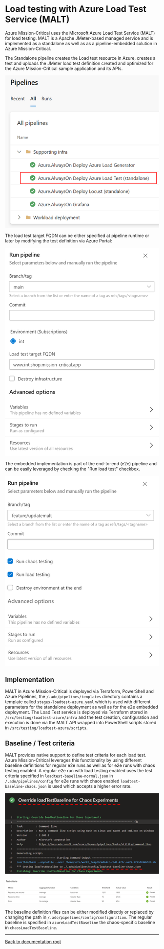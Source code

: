 # Load testing with Azure Load Test Service (MALT)

Azure Mission-Critical uses the Microsoft Azure Load Test Service (MALT) for load testing. MALT is a Apache JMeter-based managed service and is implemented as a standalone as well as as a pipeline-embedded solution in Azure Mission-Critical.

The Standalone pipeline creates the Load test resource in Azure, creates a test and uploads the JMeter load test definition created and optimized for the Azure Mission-Critical sample application and its APIs.

![MALT Standalone pipeline](screenshots/malt_standalone_pipeline.png)

The load test target FQDN can be either specified at pipeline runtime or later by modifying the test definition via Azure Portal:

![MALT Standalone pipeline options](screenshots/malt_standalone_pipeline_options.png)

The embedded implementation is part of the end-to-end (e2e) pipeline and can be easily leveraged by checking the "Run load test" checkbox.

![MALT Embedded pipeline options](screenshots/malt_embedded_pipeline_options.png)

## Implementation

MALT in Azure Mission-Critical is deployed via Terraform, PowerShell and Azure Pipelines, the `/.ado/pipelines/templates` directory contains a template called `stages-loadtest-azure.yaml` which is used with different parameters for the standalone deployment as well as for the e2e embedded deployment. The Load Test service is deployed via Terraform stored in `/src/testing/loadtest-azure/infra` and the test creation, configuration and execution is done via the MALT API wrapped into PowerShell scripts stored in `/src/testing/loadtest-azure/scripts`.

## Baseline / Test criteria

MALT provides native support to define test criteria for each load test. Azure Mission-Critical leverages this functionality by using different baseline definitions for regular e2e runs as well as for e2e runs with chaos testing enabled. A regular e2e run with load testing enabled uses the test criteria specified in `loadtest-baseline-normal.json` in `/.ado/pipelines/config` for e2e runs with chaos enabled `loadtest-baseline-chaos.json` is used which accepts a higher error rate.

![MALT with chaos baseline](screenshots/malt_embedded_override_baseline.png)

![MALT test criteria](screenshots/malt_embedded_test_criteria.png)

The baseline definition files can be either modified directly or replaced by changing the path in `/.ado/pipelines/config/configuration`. The regular baseline is specified in `azureLoadTestBaseline` the chaos-specific baseline in `chaosLoadTestBaseline`.

---

[Back to documentation root](/docs/README.md)
